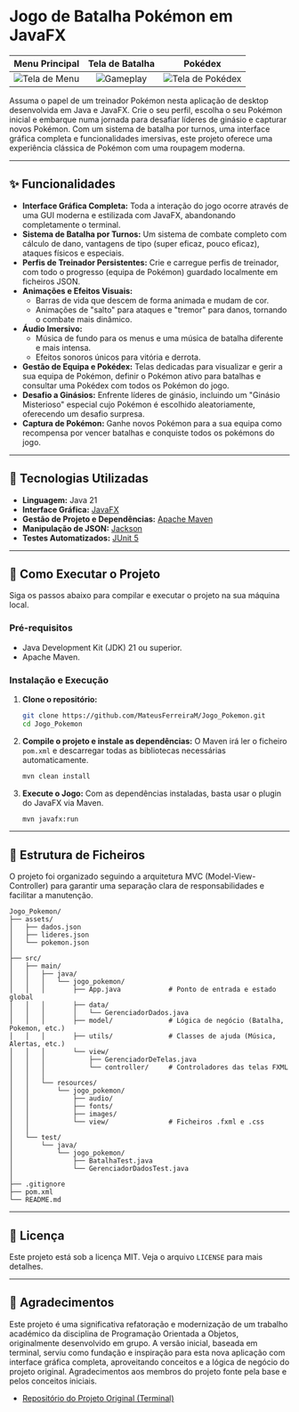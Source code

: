 # Jogo de Batalha Pokémon em JavaFX

| Menu Principal | Tela de Batalha | Pokédex |
|:---:|:---:|:---:|
| ![Tela de Menu](jogo_pokemon/images/menu1.png) | ![Gameplay](jogo_pokemon/images/gameplay.png) | ![Tela de Pokédex](jogo_pokemon/images/pokedex.png) |

Assuma o papel de um treinador Pokémon nesta aplicação de desktop desenvolvida em Java e JavaFX. 
Crie o seu perfil, escolha o seu Pokémon inicial e embarque numa jornada para desafiar líderes de ginásio e capturar novos Pokémon. 
Com um sistema de batalha por turnos, uma interface gráfica completa e funcionalidades imersivas, este projeto oferece uma experiência clássica de Pokémon com uma roupagem moderna.

---

## ✨ Funcionalidades

* **Interface Gráfica Completa:** Toda a interação do jogo ocorre através de uma GUI moderna e estilizada com JavaFX, abandonando completamente o terminal.
* **Sistema de Batalha por Turnos:** Um sistema de combate completo com cálculo de dano, vantagens de tipo (super eficaz, pouco eficaz), ataques físicos e especiais.
* **Perfis de Treinador Persistentes:** Crie e carregue perfis de treinador, com todo o progresso (equipa de Pokémon) guardado localmente em ficheiros JSON.
* **Animações e Efeitos Visuais:**
    * Barras de vida que descem de forma animada e mudam de cor.
    * Animações de "salto" para ataques e "tremor" para danos, tornando o combate mais dinâmico.
* **Áudio Imersivo:**
    * Música de fundo para os menus e uma música de batalha diferente e mais intensa.
    * Efeitos sonoros únicos para vitória e derrota.
* **Gestão de Equipa e Pokédex:** Telas dedicadas para visualizar e gerir a sua equipa de Pokémon, definir o Pokémon ativo para batalhas e consultar uma Pokédex com todos os Pokémon do jogo.
* **Desafio a Ginásios:** Enfrente líderes de ginásio, incluindo um "Ginásio Misterioso" especial cujo Pokémon é escolhido aleatoriamente, oferecendo um desafio surpresa.
* **Captura de Pokémon:** Ganhe novos Pokémon para a sua equipa como recompensa por vencer batalhas e conquiste todos os pokémons do jogo.

---

## 🔧 Tecnologias Utilizadas

* **Linguagem:** Java 21
* **Interface Gráfica:** [JavaFX](https://openjfx.io/)
* **Gestão de Projeto e Dependências:** [Apache Maven](https://maven.apache.org/)
* **Manipulação de JSON:** [Jackson](https://github.com/FasterXML/jackson)
* **Testes Automatizados:** [JUnit 5](https://junit.org/junit5/)

---

## 🚀 Como Executar o Projeto

Siga os passos abaixo para compilar e executar o projeto na sua máquina local.

### Pré-requisitos

* Java Development Kit (JDK) 21 ou superior.
* Apache Maven.

### Instalação e Execução

1.  **Clone o repositório:**
    ```sh
    git clone https://github.com/MateusFerreiraM/Jogo_Pokemon.git
    cd Jogo_Pokemon
    ```

2.  **Compile o projeto e instale as dependências:**
    O Maven irá ler o ficheiro `pom.xml` e descarregar todas as bibliotecas necessárias automaticamente.
    ```sh
    mvn clean install
    ```

3.  **Execute o Jogo:**
    Com as dependências instaladas, basta usar o plugin do JavaFX via Maven.
    ```sh
    mvn javafx:run
    ```

---

## 📂 Estrutura de Ficheiros

O projeto foi organizado seguindo a arquitetura MVC (Model-View-Controller) para garantir uma separação clara de responsabilidades e facilitar a manutenção.

```
Jogo_Pokemon/
├── assets/
│   ├── dados.json
│   ├── lideres.json
│   └── pokemon.json
│
├── src/
│   ├── main/
│   │   ├── java/
│   │   │   └── jogo_pokemon/
│   │   │       ├── App.java            # Ponto de entrada e estado global
│   │   │       ├── data/
│   │   │       │   └── GerenciadorDados.java
│   │   │       ├── model/              # Lógica de negócio (Batalha, Pokemon, etc.)
│   │   │       ├── utils/              # Classes de ajuda (Música, Alertas, etc.)
│   │   │       └── view/
│   │   │           ├── GerenciadorDeTelas.java
│   │   │           └── controller/     # Controladores das telas FXML
│   │   │
│   │   └── resources/
│   │       └── jogo_pokemon/
│   │           ├── audio/
│   │           ├── fonts/
│   │           ├── images/
│   │           └── view/               # Ficheiros .fxml e .css
│   │
│   └── test/
│       └── java/
│           └── jogo_pokemon/
│               ├── BatalhaTest.java
│               └── GerenciadorDadosTest.java
│
├── .gitignore
├── pom.xml
└── README.md
```

---

## 📄 Licença

Este projeto está sob a licença MIT. Veja o arquivo `LICENSE` para mais detalhes.

---

## 👥 Agradecimentos

Este projeto é uma significativa refatoração e modernização de um trabalho académico da disciplina de Programação Orientada a Objetos, originalmente desenvolvido em grupo.
A versão inicial, baseada em terminal, serviu como fundação e inspiração para esta nova aplicação com interface gráfica completa, aproveitando conceitos e a lógica de negócio do projeto original.
Agradecimentos aos membros do projeto fonte pela base e pelos conceitos iniciais.
* [Repositório do Projeto Original (Terminal)](https://github.com/B-Cut/trabalho-poo.git)

